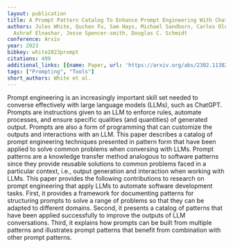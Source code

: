 ```yaml
---
layout: publication
title: A Prompt Pattern Catalog To Enhance Prompt Engineering With Chatgpt
authors: Jules White, Quchen Fu, Sam Hays, Michael Sandborn, Carlos Olea, Henry Gilbert,
  Ashraf Elnashar, Jesse Spencer-smith, Douglas C. Schmidt
conference: Arxiv
year: 2023
bibkey: white2023prompt
citations: 499
additional_links: [{name: Paper, url: 'https://arxiv.org/abs/2302.11382'}]
tags: ["Prompting", "Tools"]
short_authors: White et al.
---
```

Prompt engineering is an increasingly important skill set needed to converse
effectively with large language models (LLMs), such as ChatGPT. Prompts are
instructions given to an LLM to enforce rules, automate processes, and ensure
specific qualities (and quantities) of generated output. Prompts are also a
form of programming that can customize the outputs and interactions with an
LLM. This paper describes a catalog of prompt engineering techniques presented
in pattern form that have been applied to solve common problems when conversing
with LLMs. Prompt patterns are a knowledge transfer method analogous to
software patterns since they provide reusable solutions to common problems
faced in a particular context, i.e., output generation and interaction when
working with LLMs. This paper provides the following contributions to research
on prompt engineering that apply LLMs to automate software development tasks.
First, it provides a framework for documenting patterns for structuring prompts
to solve a range of problems so that they can be adapted to different domains.
Second, it presents a catalog of patterns that have been applied successfully
to improve the outputs of LLM conversations. Third, it explains how prompts can
be built from multiple patterns and illustrates prompt patterns that benefit
from combination with other prompt patterns.